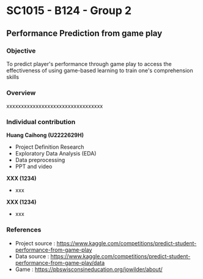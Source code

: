 # SC1015 - B124 - Group 2

## Performance Prediction from game play

### Objective
To predict player's performance through game play to access the effectiveness of using game-based learning to train one's comprehension skills

### Overview
xxxxxxxxxxxxxxxxxxxxxxxxxxxxxxxxx

### Individual contribution
**Huang Caihong (U2222629H)**
- Project Definition Research
- Exploratory Data Analysis (EDA)
- Data preprocessing
- PPT and video

**XXX (1234)**
- xxx

**XXX (1234)**
- xxx

### References
- Project source : https://www.kaggle.com/competitions/predict-student-performance-from-game-play
- Data source : https://www.kaggle.com/competitions/predict-student-performance-from-game-play/data
- Game : https://pbswisconsineducation.org/jowilder/about/
